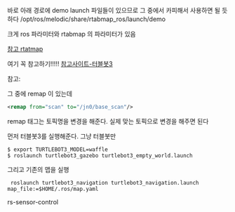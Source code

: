 바로 아래 경로에 demo launch 파일들이 있으므로 그 중에서 카피해서 사용하면 될 듯 하다
/opt/ros/melodic/share/rtabmap_ros/launch/demo

크게 ros 파라미터와 rtabmap 의 파라미터가 있음

[참고 rtatmap](http://wiki.ros.org/rtabmap_ros/)

여기 꼭 참고하기!!!!!
[참고사이트-터블봇3](https://emanual.robotis.com/docs/en/platform/turtlebot3/navigation/)


참고:

그 중에 remap 이 있는데
```xml
<remap from="scan" to="/jn0/base_scan"/> 
```
remap 태그는 토픽명을 변경을 해준다. 실제 맞는 토픽으로 변경을 해주면 된다


먼저 터블봇3를 실행해준다. 그냥 터블봇만
```
$ export TURTLEBOT3_MODEL=waffle
$ roslaunch turtlebot3_gazebo turtlebot3_empty_world.launch 
```

그리고 기존의 맵을 실행
```
 roslaunch turtlebot3_navigation turtlebot3_navigation.launch map_file:=$HOME/.ros/map.yaml

```


rs-sensor-control